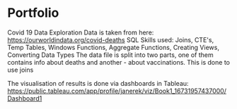 # Portfolio
Covid 19 Data Exploration 
Data is taken from here: https://ourworldindata.org/covid-deaths
SQL Skills used: Joins, CTE's, Temp Tables, Windows Functions, Aggregate Functions, Creating Views, Converting Data Types
The data file is split into two parts, one of them contains info about deaths and another - about vaccinations.
This is done to use joins 

The visualisation of results is done via dashboards in Tableau:
https://public.tableau.com/app/profile/janerek/viz/Book1_16731957437000/Dashboard1
